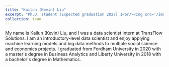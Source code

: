 ```yaml
---
title: "Kailun (Kevin) Liu"
excerpt: "Ph.D. student (Expected graduation 2027) 1<br/><img src='/images/portrait-liu.jpg'>"
collection: team
---
```


My name is Kailun (Kevin) Liu, and I was a data scientist intern at TransFlow Solutions. I am an introductory-level data scientist and enjoy applying machine learning models and big data methods to multiple social science and economics projects. I graduated from Fordham University in 2020 with a master's degree in Business Analytics and Liberty University in 2018 with a bachelor's degree in Mathematics.